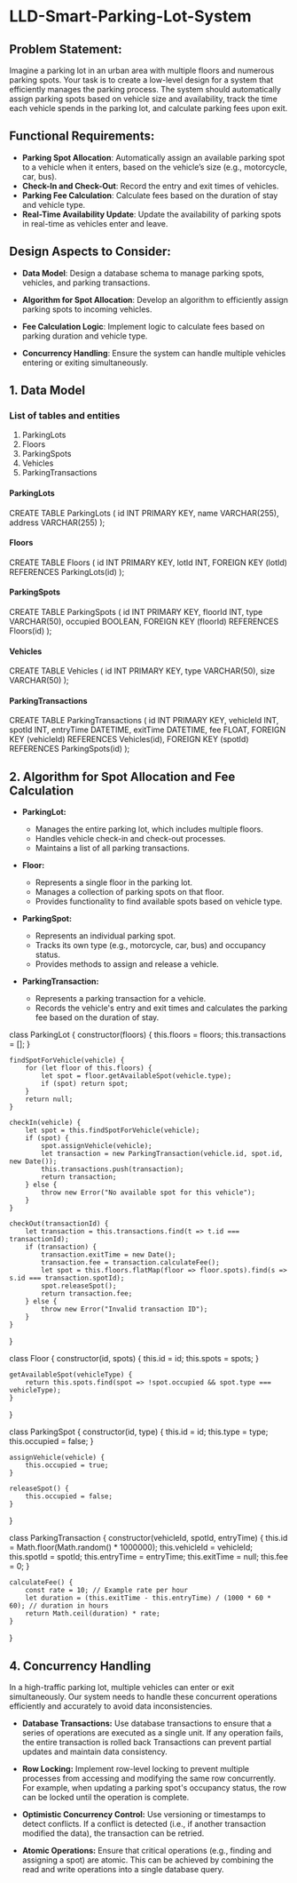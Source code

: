 # LLD-Smart-Parking-Lot-System

## Problem Statement:
Imagine a parking lot in an urban area with multiple floors and numerous parking spots. Your task is to create a low-level design for a system that efficiently manages the parking process. The system should automatically assign parking spots based on vehicle size and availability, track the time each vehicle spends in the parking lot, and calculate parking fees upon exit.

## Functional Requirements:
- **Parking Spot Allocation**: Automatically assign an available parking spot to a vehicle when it enters, based on the vehicle’s size (e.g., motorcycle, car, bus).
- **Check-In and Check-Out**: Record the entry and exit times of vehicles.
- **Parking Fee Calculation**: Calculate fees based on the duration of stay and vehicle type.
- **Real-Time Availability Update**: Update the availability of parking spots in real-time as vehicles enter and leave.

## Design Aspects to Consider:
- **Data Model**: Design a database schema to manage parking spots, vehicles, and parking transactions.

- **Algorithm for Spot Allocation**: Develop an algorithm to efficiently assign parking spots to incoming vehicles.

- **Fee Calculation Logic**: Implement logic to calculate fees based on parking duration and vehicle type.

- **Concurrency Handling**: Ensure the system can handle multiple vehicles entering or exiting simultaneously.


## **1. Data Model**

### List of tables and entities

1. ParkingLots
2. Floors
3. ParkingSpots
4. Vehicles
5. ParkingTransactions

#### ParkingLots

CREATE TABLE ParkingLots (
    id INT PRIMARY KEY,
    name VARCHAR(255),
    address VARCHAR(255)
);


#### Floors

CREATE TABLE Floors (
    id INT PRIMARY KEY,
    lotId INT,
    FOREIGN KEY (lotId) REFERENCES ParkingLots(id)
);


#### ParkingSpots

CREATE TABLE ParkingSpots (
    id INT PRIMARY KEY,
    floorId INT,
    type VARCHAR(50),
    occupied BOOLEAN,
    FOREIGN KEY (floorId) REFERENCES Floors(id)
);


#### Vehicles

CREATE TABLE Vehicles (
    id INT PRIMARY KEY,
    type VARCHAR(50),
    size VARCHAR(50)
);


#### ParkingTransactions

CREATE TABLE ParkingTransactions (
    id INT PRIMARY KEY,
    vehicleId INT,
    spotId INT,
    entryTime DATETIME,
    exitTime DATETIME,
    fee FLOAT,
    FOREIGN KEY (vehicleId) REFERENCES Vehicles(id),
    FOREIGN KEY (spotId) REFERENCES ParkingSpots(id)
);


## **2. Algorithm for Spot Allocation and Fee Calculation** ##
- **ParkingLot:**
    - Manages the entire parking lot, which includes multiple floors.
    - Handles vehicle check-in and check-out processes.
    - Maintains a list of all parking transactions.

- **Floor:**
    - Represents a single floor in the parking lot.
    - Manages a collection of parking spots on that floor.
    - Provides functionality to find available spots based on vehicle type.

- **ParkingSpot:**
    - Represents an individual parking spot.
    - Tracks its own type (e.g., motorcycle, car, bus) and occupancy status.
    - Provides methods to assign and release a vehicle.

- **ParkingTransaction:**
    - Represents a parking transaction for a vehicle.
    - Records the vehicle's entry and exit times and calculates the parking fee based on the duration of stay.

class ParkingLot {
    constructor(floors) {
        this.floors = floors;
        this.transactions = [];
    }

    findSpotForVehicle(vehicle) {
        for (let floor of this.floors) {
            let spot = floor.getAvailableSpot(vehicle.type);
            if (spot) return spot;
        }
        return null;
    }

    checkIn(vehicle) {
        let spot = this.findSpotForVehicle(vehicle);
        if (spot) {
            spot.assignVehicle(vehicle);
            let transaction = new ParkingTransaction(vehicle.id, spot.id, new Date());
            this.transactions.push(transaction);
            return transaction;
        } else {
            throw new Error("No available spot for this vehicle");
        }
    }

    checkOut(transactionId) {
        let transaction = this.transactions.find(t => t.id === transactionId);
        if (transaction) {
            transaction.exitTime = new Date();
            transaction.fee = transaction.calculateFee();
            let spot = this.floors.flatMap(floor => floor.spots).find(s => s.id === transaction.spotId);
            spot.releaseSpot();
            return transaction.fee;
        } else {
            throw new Error("Invalid transaction ID");
        }
    }
}

class Floor {
    constructor(id, spots) {
        this.id = id;
        this.spots = spots;
    }

    getAvailableSpot(vehicleType) {
        return this.spots.find(spot => !spot.occupied && spot.type === vehicleType);
    }
}

class ParkingSpot {
    constructor(id, type) {
        this.id = id;
        this.type = type;
        this.occupied = false;
    }

    assignVehicle(vehicle) {
        this.occupied = true;
    }

    releaseSpot() {
        this.occupied = false;
    }
}

class ParkingTransaction {
    constructor(vehicleId, spotId, entryTime) {
        this.id = Math.floor(Math.random() * 1000000);
        this.vehicleId = vehicleId;
        this.spotId = spotId;
        this.entryTime = entryTime;
        this.exitTime = null;
        this.fee = 0;
    }

    calculateFee() {
        const rate = 10; // Example rate per hour
        let duration = (this.exitTime - this.entryTime) / (1000 * 60 * 60); // duration in hours
        return Math.ceil(duration) * rate;
    }
}


## **4. Concurrency Handling**
In a high-traffic parking lot, multiple vehicles can enter or exit simultaneously. Our system needs to handle these concurrent operations efficiently and accurately to avoid data inconsistencies.

- **Database Transactions:** Use database transactions to ensure that a series of operations are executed as a single unit. If any operation fails, the entire transaction is rolled back Transactions can prevent partial updates and maintain data consistency.

- **Row Locking:** Implement row-level locking to prevent multiple processes from accessing and modifying the same row concurrently. For example, when updating a parking spot's occupancy status, the row can be locked until the operation is complete.

- **Optimistic Concurrency Control:** Use versioning or timestamps to detect conflicts. If a conflict is detected (i.e., if another transaction modified the data), the transaction can be retried.

- **Atomic Operations:** Ensure that critical operations (e.g., finding and assigning a spot) are atomic. This can be achieved by combining the read and write operations into a single database query.

